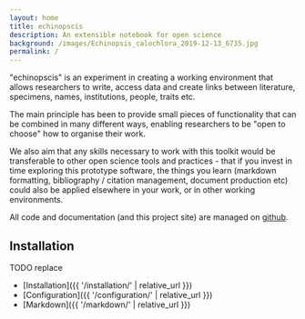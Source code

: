 ```yaml
---
layout: home
title: echinopscis
description: An extensible notebook for open science
background: /images/Echinopsis_calochlora_2019-12-13_6735.jpg
permalink: /
---
```


"echinopscis" is an experiment in creating a working environment that allows researchers to write, access data and create links between literature, specimens, names, institutions, people, traits etc.

The main principle has been to provide small pieces of functionality that can be combined in many different ways, enabling researchers to be "open to choose" how to organise their work.

We also aim that any skills necessary to work with this toolkit would be transferable to other open science tools and practices - that if you invest in time exploring this prototype software, the things you learn (markdown formatting, bibliography / citation management, document production etc) could also be applied elsewhere in your work, or in other working environments.

All code and documentation (and this project site) are managed on [github](https://github.com/echinopscis).

## Installation

TODO replace

- [Installation]({{ '/installation/' | relative_url }})
- [Configuration]({{ '/configuration/' | relative_url }})
- [Markdown]({{ '/markdown/' | relative_url }})

